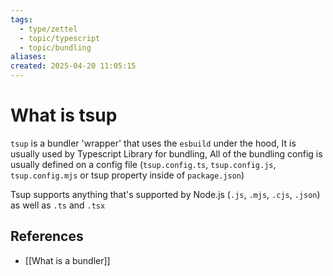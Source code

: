 ```yaml
---
tags:
  - type/zettel
  - topic/typescript
  - topic/bundling
aliases: 
created: 2025-04-20 11:05:15
---
```

# What is tsup

`tsup` is a bundler 'wrapper' that uses the `esbuild` under the hood,  It is usually used by Typescript Library for bundling, All of the bundling config is usually defined on a config file (`tsup.config.ts`, `tsup.config.js`, `tsup.config.mjs` or tsup property inside of `package.json`)

Tsup supports anything that's supported by Node.js (`.js`, `.mjs`, `.cjs`, `.json`) as well as `.ts` and `.tsx`

## References

- [[What is a bundler]]